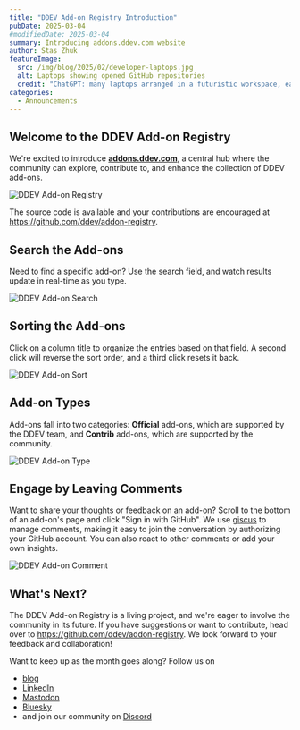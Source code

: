 ```yaml
---
title: "DDEV Add-on Registry Introduction"
pubDate: 2025-03-04
#modifiedDate: 2025-03-04
summary: Introducing addons.ddev.com website
author: Stas Zhuk
featureImage:
  src: /img/blog/2025/02/developer-laptops.jpg
  alt: Laptops showing opened GitHub repositories
  credit: "ChatGPT: many laptops arranged in a futuristic workspace, each showing different GitHub repositories, glowing screens displaying repository names and code"
categories:
  - Announcements
---
```


## Welcome to the DDEV Add-on Registry

We're excited to introduce [**addons.ddev.com**](https://addons.ddev.com), a central hub where the community can explore, contribute to, and enhance the collection of DDEV add-ons.

![DDEV Add-on Registry](/img/blog/2025/03/ddev-addon-registry.png)

The source code is available and your contributions are encouraged at <https://github.com/ddev/addon-registry>.

## Search the Add-ons

Need to find a specific add-on? Use the search field, and watch results update in real-time as you type.

![DDEV Add-on Search](/img/blog/2025/03/ddev-addon-search.gif)

## Sorting the Add-ons

Click on a column title to organize the entries based on that field. A second click will reverse the sort order, and a third click resets it back.

![DDEV Add-on Sort](/img/blog/2025/03/ddev-addon-sort.gif)

## Add-on Types

Add-ons fall into two categories: **Official** add-ons, which are supported by the DDEV team, and **Contrib** add-ons, which are supported by the community.

![DDEV Add-on Type](/img/blog/2025/03/ddev-addon-type.gif)

## Engage by Leaving Comments

Want to share your thoughts or feedback on an add-on? Scroll to the bottom of an add-on's page and click "Sign in with GitHub". We use [giscus](https://giscus.app/) to manage comments, making it easy to join the conversation by authorizing your GitHub account. You can also react to other comments or add your own insights.

![DDEV Add-on Comment](/img/blog/2025/03/ddev-addon-comment.gif)

## What's Next?

The DDEV Add-on Registry is a living project, and we're eager to involve the community in its future. If you have suggestions or want to contribute, head over to <https://github.com/ddev/addon-registry>. We look forward to your feedback and collaboration!

Want to keep up as the month goes along? Follow us on

- [blog](https://ddev.com/blog/)
- [LinkedIn](https://www.linkedin.com/company/ddev-foundation)
- [Mastodon](https://fosstodon.org/@ddev)
- [Bluesky](https://bsky.app/profile/ddev.bsky.social)
- and join our community on [Discord](/s/discord)

